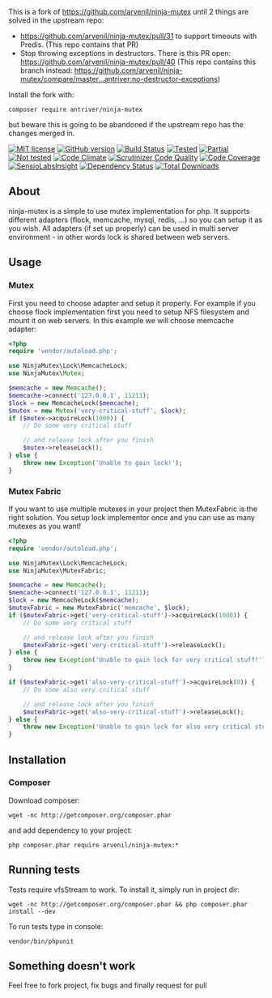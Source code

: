 This is a fork of https://github.com/arvenil/ninja-mutex until 2 things are solved in the upstream repo:

 * https://github.com/arvenil/ninja-mutex/pull/31 to support timeouts with Predis. (This repo contains that PR)
 * Stop throwing exceptions in destructors. There is this PR open: https://github.com/arvenil/ninja-mutex/pull/40 (This repo contains this branch instead: https://github.com/arvenil/ninja-mutex/compare/master...antriver:no-destructor-exceptions)

Install the fork with:

    composer require antriver/ninja-mutex

but beware this is going to be abandoned if the upstream repo has the changes merged in.

[![MIT license](http://img.shields.io/badge/license-MIT-brightgreen.svg)](http://opensource.org/licenses/MIT)
[![GitHub version](https://badge.fury.io/gh/arvenil%2Fninja-mutex.svg)](http://badge.fury.io/gh/arvenil%2Fninja-mutex)
[![Build Status](https://travis-ci.org/arvenil/ninja-mutex.svg?branch=master)](https://travis-ci.org/arvenil/ninja-mutex)
[![Tested](https://php-eye.com/badge/arvenil/ninja-mutex/tested.svg)](https://travis-ci.org/arvenil/ninja-mutex)
[![Partial](https://php-eye.com/badge/arvenil/ninja-mutex/partial.svg)](https://travis-ci.org/arvenil/ninja-mutex)
[![Not tested](https://php-eye.com/badge/arvenil/ninja-mutex/not-tested.svg)](https://travis-ci.org/arvenil/ninja-mutex)
[![Code Climate](https://codeclimate.com/github/arvenil/ninja-mutex/badges/gpa.svg)](https://codeclimate.com/github/arvenil/ninja-mutex)
[![Scrutinizer Code Quality](https://scrutinizer-ci.com/g/arvenil/ninja-mutex/badges/quality-score.png?b=master)](https://scrutinizer-ci.com/g/arvenil/ninja-mutex/?branch=master)
[![Code Coverage](https://scrutinizer-ci.com/g/arvenil/ninja-mutex/badges/coverage.png?b=master)](https://scrutinizer-ci.com/g/arvenil/ninja-mutex/?branch=master)
[![SensioLabsInsight](https://insight.sensiolabs.com/projects/15c5c748-f8d8-4b56-b536-a29a151aac6c/mini.png)](https://insight.sensiolabs.com/projects/15c5c748-f8d8-4b56-b536-a29a151aac6c)
[![Dependency Status](https://gemnasium.com/arvenil/ninja-mutex.svg)](https://gemnasium.com/arvenil/ninja-mutex)
[![Total Downloads](https://img.shields.io/packagist/dt/arvenil/ninja-mutex.svg)](https://packagist.org/packages/arvenil/ninja-mutex)

## About

ninja-mutex is a simple to use mutex implementation for php. It supports different adapters (flock, memcache, mysql, redis, ...) so you can setup it as you wish. All adapters (if set up properly) can be used in multi server environment - in other words lock is shared between web servers.

## Usage

### Mutex

First you need to choose adapter and setup it properly. For example if you choose flock implementation first you need to setup NFS filesystem and mount it on web servers. In this example we will choose memcache adapter:

```php
<?php
require 'vendor/autoload.php';

use NinjaMutex\Lock\MemcacheLock;
use NinjaMutex\Mutex;

$memcache = new Memcache();
$memcache->connect('127.0.0.1', 11211);
$lock = new MemcacheLock($memcache);
$mutex = new Mutex('very-critical-stuff', $lock);
if ($mutex->acquireLock(1000)) {
    // Do some very critical stuff

    // and release lock after you finish
    $mutex->releaseLock();
} else {
    throw new Exception('Unable to gain lock!');
}
```

### Mutex Fabric

If you want to use multiple mutexes in your project then MutexFabric is the right solution. You setup lock implementor once and you can use as many mutexes as you want!

```php
<?php
require 'vendor/autoload.php';

use NinjaMutex\Lock\MemcacheLock;
use NinjaMutex\MutexFabric;

$memcache = new Memcache();
$memcache->connect('127.0.0.1', 11211);
$lock = new MemcacheLock($memcache);
$mutexFabric = new MutexFabric('memcache', $lock);
if ($mutexFabric->get('very-critical-stuff')->acquireLock(1000)) {
    // Do some very critical stuff

    // and release lock after you finish
    $mutexFabric->get('very-critical-stuff')->releaseLock();
} else {
    throw new Exception('Unable to gain lock for very critical stuff!');
}

if ($mutexFabric->get('also-very-critical-stuff')->acquireLock(0)) {
    // Do some also very critical stuff

    // and release lock after you finish
    $mutexFabric->get('also-very-critical-stuff')->releaseLock();
} else {
    throw new Exception('Unable to gain lock for also very critical stuff!');
}
```

## Installation

### Composer

Download composer:

    wget -nc http://getcomposer.org/composer.phar

and add dependency to your project:

    php composer.phar require arvenil/ninja-mutex:*

## Running tests

Tests require vfsStream to work. To install it, simply run in project dir:

    wget -nc http://getcomposer.org/composer.phar && php composer.phar install --dev

To run tests type in console:

    vendor/bin/phpunit

## Something doesn't work

Feel free to fork project, fix bugs and finally request for pull
